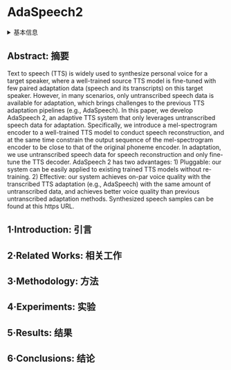 # AdaSpeech2

<details>
<summary>基本信息</summary>

- 标题: "AdaSpeech2: Adaptive Text to Speech with Untranscribed Data"
- 作者:
  - 01 Yuzi Yan,
  - 02 Xu Tan,
  - 03 Bohan Li,
  - 04 Tao Qin,
  - 05 Sheng Zhao,
  - 06 Yuan Shen,
  - 07 Tie-Yan Liu
- 链接:
  - [ArXiv](https://arxiv.org/abs/2104.09715)
  - [Publication](https://doi.org/10.1109/ICASSP39728.2021.9414872)
  - [Github]()
  - [Demo](https://speechresearch.github.io/adaspeech2/)
- 文件:
  - [ArXiv](_PDF/2104.09715v1__AdaSpeech2__Adaptive_Text_to_Speech_with_Untranscribed_Data.pdf)
  - [Publication](_PDF/2104.09715p0__AdaSpeech2__ICASSP2021.pdf)

</details>

## Abstract: 摘要

Text to speech (TTS) is widely used to synthesize personal voice for a target speaker, where a well-trained source TTS model is fine-tuned with few paired adaptation data (speech and its transcripts) on this target speaker.
However, in many scenarios, only untranscribed speech data is available for adaptation, which brings challenges to the previous TTS adaptation pipelines (e.g., AdaSpeech).
In this paper, we develop AdaSpeech 2, an adaptive TTS system that only leverages untranscribed speech data for adaptation.
Specifically, we introduce a mel-spectrogram encoder to a well-trained TTS model to conduct speech reconstruction, and at the same time constrain the output sequence of the mel-spectrogram encoder to be close to that of the original phoneme encoder.
In adaptation, we use untranscribed speech data for speech reconstruction and only fine-tune the TTS decoder.
AdaSpeech 2 has two advantages: 1) Pluggable: our system can be easily applied to existing trained TTS models without re-training.
2) Effective: our system achieves on-par voice quality with the transcribed TTS adaptation (e.g., AdaSpeech) with the same amount of untranscribed data, and achieves better voice quality than previous untranscribed adaptation methods.
Synthesized speech samples can be found at this https URL.

## 1·Introduction: 引言

## 2·Related Works: 相关工作

## 3·Methodology: 方法

## 4·Experiments: 实验

## 5·Results: 结果

## 6·Conclusions: 结论